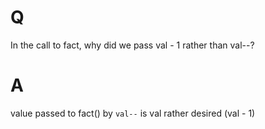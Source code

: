 # Q
In the call to fact, why did we pass val - 1 rather than
val--?

# A
value passed to fact() by `val--` is val rather desired (val - 1)